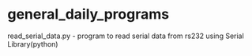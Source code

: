 # general_daily_programs
read_serial_data.py - program to read serial data from rs232 using Serial Library(python)
